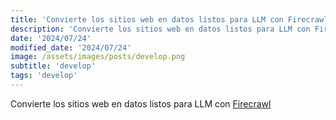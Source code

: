 ```yaml
---
title: 'Convierte los sitios web en datos listos para LLM con Firecrawl'
description: 'Convierte los sitios web en datos listos para LLM con Firecrawl.'
date: '2024/07/24'
modified_date: '2024/07/24'
image: /assets/images/posts/develop.png
subtitle: 'develop'
tags: 'develop'
---
```


Convierte los sitios web en datos listos para LLM con [Firecrawl](https://www.firecrawl.dev/)
